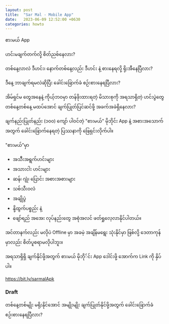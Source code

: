 ```yaml
---
layout: post
title:  "Sar Mal - Mobile App"
date:   2023-06-09 12:52:00 +0630
categories: howto
---
```

စားမယ် App


ဟင်းမချက်တက်လို့ စိတ်ညစ်နေလား?

တစ်နေ့လာလဲ ဒီဟင်း၊​ နောက်တစ်နေ့လည်း ဒီဟင်း နဲ့ စားနေရလို့ ရိုးအီနေပြီလား?

ဒီနေ့ ဘာချက်ရမလဲဆိုပြီး ခေါင်းခြောက်ခံ စဉ်းစားနေရပြီလား?

အိမ်ရှင်မ တွေအနေနဲ့ ကိုယ့်ဘဝမှာ တန်ဖိုးထားရတဲ့ မိသားစုကို အရသာရှိတဲ့ ဟင်းပွဲတွေ တစ်နေ့တစ်နေ့ မထပ်အောင် ချက်ပြုတ်ပြင်ဆင်ဖို့ အခက်အခဲရှိနေလား?

ချက်နည်းပြုတ်နည်း (၁၀၀)​ ကျော် ပါဝင်တဲ့ "စားမယ်"​ မိုဘိုင်း App နဲ့ အစားအသောက်အတွက် ခေါင်းခြောက်နေရတဲ့ ပြဿနာကို ဖြေရှင်းလိုက်ပါ။

"စားမယ်"​မှာ 
- အသိီးအရွက်ဟင်းများ
- အသားငါး ဟင်းများ
- ဆန်၊ ဂျုံ၊​ ပြောင်း အစားအစားများ
- သစ်သီးဝလံ
- အချိုပွဲ 
- နို့ထွက်ပစ္စည်း နဲ့
- ဖျော်ရည် အအေး လုပ်နည်းတွေ အစုံအလင် ဖတ်ရှုလေ့လာနိုင်ပါတယ်။

အင်တာနက်လည်း မလိုပဲ Offline မှာ အခမဲ့ အချိန်မရွေး သုံးနိုင်မှာ ဖြစ်လို့ ဒေတာကုန်မှာလည်း စိတ်ပူစရာမလိုပါဘူး။


အရသာရှိရှိ ချက်နိုင်ဖို့အတွက်
စားမယ် မိုဘို်င်း App ဒေါင်းဖို့  အောက်က Link ကို နှိပ်ပါ။


https://bit.ly/sarmalApk


### Draft


တစ်နေ့တစ်မျိုး မရိုးနိုင်အောင် အမျိုးမျိုး ချက်ပြုတ်နိုင်ဖို့အတွက် ခေါင်းခြောက်ခံ စဉ်းစားနေရပြီလား?
